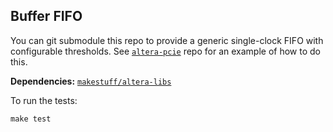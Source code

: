 ## Buffer FIFO
You can git submodule this repo to provide a generic single-clock FIFO with configurable thresholds. See [`altera-pcie`](https://github.com/makestuff/altera-pcie) repo for an example of how to do this.

**Dependencies:** [`makestuff/altera-libs`](https://github.com/makestuff/altera-libs)

To run the tests:

    make test
